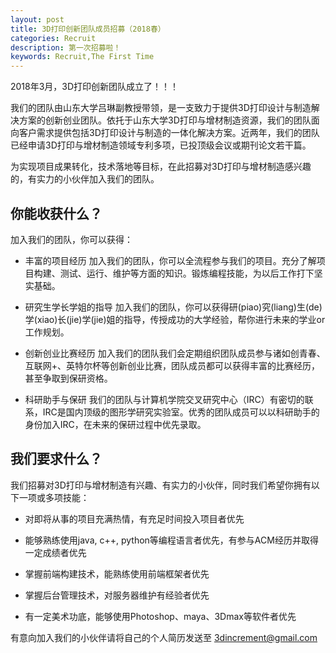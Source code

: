 ```yaml
---
layout: post
title: 3D打印创新团队成员招募（2018春）
categories: Recruit
description: 第一次招募啦！
keywords: Recruit,The First Time
---
```


2018年3月，3D打印创新团队成立了！！！


我们的团队由山东大学吕琳副教授带领，是一支致力于提供3D打印设计与制造解决方案的创新创业团队。依托于山东大学3D打印与增材制造资源，我们的团队面向客户需求提供包括3D打印设计与制造的一体化解决方案。近两年，我们的团队已经申请3D打印与增材制造领域专利多项，已投顶级会议或期刊论文若干篇。

为实现项目成果转化，技术落地等目标，在此招募对3D打印与增材制造感兴趣的，有实力的小伙伴加入我们的团队。

## 你能收获什么？

加入我们的团队，你可以获得：

* 丰富的项目经历 加入我们的团队，你可以全流程参与我们的项目。充分了解项目构建、测试、运行、维护等方面的知识。锻炼编程技能，为以后工作打下坚实基础。

* 研究生学长学姐的指导 加入我们的团队，你可以获得研(piao)究(liang)生(de)学(xiao)长(jie)学(jie)姐的指导，传授成功的大学经验，帮你进行未来的学业or 工作规划。

* 创新创业比赛经历 加入我们的团队我们会定期组织团队成员参与诸如创青春、互联网+、英特尔杯等创新创业比赛，团队成员都可以获得丰富的比赛经历，甚至争取到保研资格。

* 科研助手与保研 我们的团队与计算机学院交叉研究中心（IRC）有密切的联系，IRC是国内顶级的图形学研究实验室。优秀的团队成员可以以科研助手的身份加入IRC，在未来的保研过程中优先录取。

## 我们要求什么？

我们招募对3D打印与增材制造有兴趣、有实力的小伙伴，同时我们希望你拥有以下一项或多项技能：

* 对即将从事的项目充满热情，有充足时间投入项目者优先

* 能够熟练使用java, c++, python等编程语言者优先，有参与ACM经历并取得一定成绩者优先

* 掌握前端构建技术，能熟练使用前端框架者优先

* 掌握后台管理技术，对服务器维护有经验者优先

* 有一定美术功底，能够使用Photoshop、maya、3Dmax等软件者优先

有意向加入我们的小伙伴请将自己的个人简历发送至 3dincrement@gmail.com
